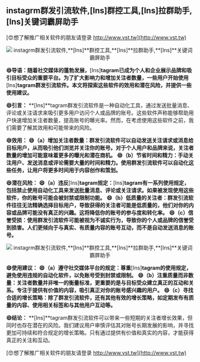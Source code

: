 ## **instagrm群发引流软件,**[Ins]**群控工具,**[Ins]**拉群助手,**[Ins]**关键词霸屏助手**

[😍想了解推广相关软件的朋友请登录 http://www.vst.tw](http://www.vst.tw)

 <center><img src="https://vst.tw/MP4/tuiguang/png/5.png" alt="instagrm群发引流软件,**[Ins]**群控工具,**[Ins]**拉群助手,**[Ins]**关键词霸屏助手"></center>

**😄导语：随着社交媒体的蓬勃发展，**[Ins]**tagram已成为个人和企业展示品牌和吸引目标受众的重要平台。为了扩大影响力和增加关注者数量，一些用户开始使用**[Ins]**tagram群发引流软件。本文将探索这些软件的效用和潜在风险，并提供一些使用建议。**

**😄引言：**
**[Ins]**tagram群发引流软件是一种自动化工具，通过发送批量消息、评论或关注请求来吸引更多用户访问个人或品牌的账号。这些软件声称能够帮助用户快速增加关注者数量，提高账号的曝光率。然而，在考虑使用这些软件之前，我们需要了解其效用和可能带来的风险。

**😄效用：**
**😄（a）增加关注者数量：群发引流软件可以自动发送关注请求或消息给目标用户，从而吸引他们浏览并关注你的账号。对于个人用户和品牌来说，关注者数量的增加可能意味着更多的曝光和潜在商机。**
**😄（b）节省时间和精力：手动关注用户、发送消息或评论需要大量的时间和精力。使用群发引流软件可以自动化这些任务，让用户将更多时间用于内容创作和策划。**

**😄潜在风险：**
**😄（a）违反**[Ins]**tagram规定：**[Ins]**tagram有一系列使用规定，包括禁止使用自动化工具来发送批量消息、评论或关注请求。如果被发现使用这些软件，你的账号可能会被封禁或限制功能。**
**😄（b）低质量的关注者：群发引流软件往往无法精确选择目标用户，导致获得的关注者可能是低质量的，他们对你的内容或品牌可能没有真正的兴趣。这将降低你的账号的参与度和转化率。**
**😄（c）信誉受损：使用群发引流软件可能被视为不诚实行为，导致你的个人或品牌的信誉受到损害。人们更倾向于与真实、有质量内容的账号互动，而不是自动发送消息的账号。**

 <center><img src="https://vst.tw/MP4/tuiguang/png/4.png" alt="instagrm群发引流软件,**[Ins]**群控工具,**[Ins]**拉群助手,**[Ins]**关键词霸屏助手"></center>

**😄使用建议：**
**😄（a）遵守社交媒体平台的规定：尊重**[Ins]**tagram的使用规定，避免使用违规的自动化软件，以免账号受到封禁或限制。**
**😄（b）注重质量而非数量：关注者数量并非唯一的衡量标准，更重要的是与目标受众建立真正的互动和关系。专注于提供有价值的内容，吸引真正对你的账号感兴趣的用户。**
**😄（c）寻找合适的增长策略：除了群发引流软件，还有其他有效的增长策略，如定期发布有质量的内容、使用相关标签和与其他用户互动等。**

**😄结论：**
**[Ins]**tagram群发引流软件可以带来一些短期的关注者增长效果，但同时也存在潜在的风险。我们建议用户审慎评估其对账号长期发展的影响，并寻找更加可持续和符合规定的增长策略。只有通过提供有价值和真实的内容，才能获得真正的关注和互动。

[😍想了解推广相关软件的朋友请登录 http://www.vst.tw](http://www.vst.tw)



